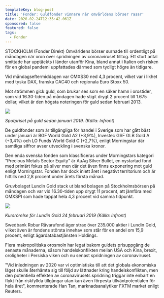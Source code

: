 ```yaml
---
templateKey: blog-post
title: 'Fonder: Guldfonder vinnare när omvärldens börser rasar'
date: 2020-02-24T12:35:42.061Z
sponsored: false
featured: false
tags:
  - Fonder
---
```

STOCKHOLM (Fonder Direkt) Omvärldens börser surnade till ordentligt på måndagen när oron över spridningen av coronaviruset tilltog. Ett stort antal smittade har upptäckts i länder utanför Kina, bland annat i Italien och risken för en global pandemi uppfattades därmed som tydligt högre än tidigare.

Vid måndagseftermiddagen var OMXS30 ned 4,3 procent, vilket var i likhet med tyska DAX, franska CAC40 och regionala Euro Stoxx 50.

Mot strömmen gick guld, som brukar ses som en säker hamn i orostider, som vid 16.30-tiden på måndagen hade stigit drygt 2 procent till 1.675 dollar, vilket är den högsta noteringen för guld sedan februari 2013.

![](/img/581194001.png)

*Spotpriset på guld sedan januari 2019. (Källa: Infront)*

De guldfonder som är tillgängliga för handel i Sverige som har gått bäst under januari är BGF World Gold A2 (+3,9%), Investec GSF GLB Gold A (+3,4%) och LO Funds World Gold C (+2,7%), enligt Morningstar där samtliga siffror avser utveckling i svenska kronor.

Den enda svenska fonden som klassificeras under Morningstars kategori "Precious Metals Sector Equity" är AuAg Silver Bullet, en nystartad fond med primärt fokus på silver men där det även finns exponering mot guld enligt Morningstar. Fonden har dock inlett året i negativt territorium och är hittills ned 2,8 procent under årets första månad.

Gruvbolaget Lundin Gold stack ut bland bolagen på Stockholmsbörsen på måndagen och var vid 16.30-tiden upp drygt 11 procent, att jämföra med OMXSPI som hade tappat hela 4,3 procent vid samma tidpunkt.

![](/img/581194002.png)

*Kursrörelse för Lundin Gold 24 februari 2019 (Källa: Infront)*

Swedbank Robur Råvarufond äger strax över 235.000 aktier i Lundin Gold, vilket även är fondens största innehav som står för en andel om 15,9 procent, enligt ägardatabastjänsten Holdings.

Flera makropolitiska orosmoln har legat bakom guldets prisuppgång de senaste månaderna, såsom handelskonflikten mellan USA och Kina, brexit, oroligheter i Persiska viken och nu senast spridningen av coronaviruset.

"Vid inledningen av 2020 var vi optimistiska till att det globala ekonomiska läget skulle återhämta sig till följd av lättnader kring handelskonflikten, men den potentiella effekten av coronavirusets spridning triggar inte enbart en flykt från riskfyllda tillgångar utan kan även förpesta tillväxtpotentialen för hela året", kommenterade Han Tan, marknadsanalytiker FXTM market enligt Reuters.
